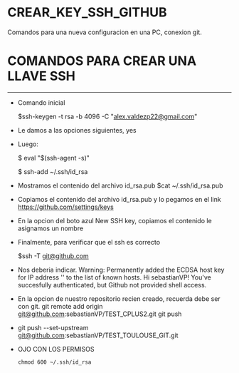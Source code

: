 # CREAR_KEY_SSH_GITHUB
Comandos para una nueva configuracion en una PC, conexion git.

# COMANDOS PARA CREAR UNA LLAVE SSH

---

- Comando inicial
    
    $ssh-keygen -t rsa -b 4096 -C "[alex.valdezp22@gmail.com](mailto:alex.valdezp22@gmail.com)"
    
- Le damos a las opciones siguientes, yes
- Luego:
    
     $ eval "$(ssh-agent -s)"
    
     $ ssh-add ~/.ssh/id_rsa
    
- Mostramos el contenido del archivo id_rsa.pub
$cat ~/.ssh/id_rsa.pub
- Copiamos el contenido del archivo id_rsa.pub y lo pegamos en el link
https://github.com/settings/keys
- En la opcion del boto azul New SSH key, copiamos el contenido le asignamos un nombre
- Finalmente, para verificar que el ssh es correcto
    
    $ssh -T [git@github.com](mailto:git@github.com)
    
- Nos deberia indicar.
Warning: Permanently added the ECDSA host key for IP address '' to the list of known hosts.
Hi sebastianVP! You've succesfully authenticated, but Github not provided shell access.
- En la opcion de nuestro repositorio recien creado, recuerda debe ser con git.
git remote add origin [git@github.com](mailto:git@github.com):sebastianVP/TEST_CPLUS2.git
git push
- git push --set-upstream [git@github.com](mailto:git@github.com):sebastianVP/TEST_TOULOUSE_GIT.git
- OJO CON LOS PERMISOS
    
    `chmod 600 ~/.ssh/id_rsa`
